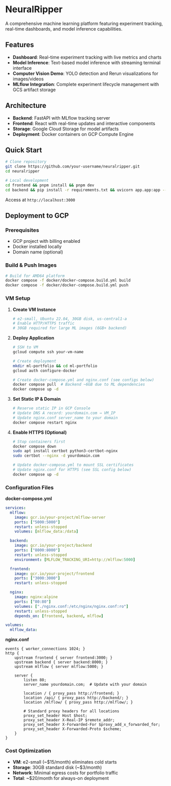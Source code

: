 # NeuralRipper

A comprehensive machine learning platform featuring experiment tracking, real-time dashboards, and model inference capabilities.

## Features

- **Dashboard**: Real-time experiment tracking with live metrics and charts
- **Model Inference**: Text-based model inference with streaming terminal interface
- **Computer Vision Demo**: YOLO detection and Rerun visualizations for images/videos
- **MLflow Integration**: Complete experiment lifecycle management with GCS artifact storage

## Architecture

- **Backend**: FastAPI with MLflow tracking server
- **Frontend**: React with real-time updates and interactive components
- **Storage**: Google Cloud Storage for model artifacts
- **Deployment**: Docker containers on GCP Compute Engine

## Quick Start

```bash
# Clone repository
git clone https://github.com/your-username/neuralripper.git
cd neuralripper

# Local development
cd frontend && pnpm install && pnpm dev
cd backend && pip install -r requirements.txt && uvicorn app.app:app --reload
```

Access at `http://localhost:3000`

## Deployment to GCP

### Prerequisites
- GCP project with billing enabled
- Docker installed locally
- Domain name (optional)

### Build & Push Images

```bash
# Build for AMD64 platform
docker compose -f docker/docker-compose.build.yml build
docker compose -f docker/docker-compose.build.yml push
```

### VM Setup

1. **Create VM Instance**
   ```bash
   # e2-small, Ubuntu 22.04, 30GB disk, us-central1-a
   # Enable HTTP/HTTPS traffic
   # 30GB required for large ML images (6GB+ backend)
   ```

2. **Deploy Application**
   ```bash
   # SSH to VM
   gcloud compute ssh your-vm-name
   
   # Create deployment
   mkdir ml-portfolio && cd ml-portfolio
   gcloud auth configure-docker
   
   # Create docker-compose.yml and nginx.conf (see configs below)
   docker compose pull  # Backend ~6GB due to ML dependencies
   docker compose up -d
   ```

3. **Set Static IP & Domain**
   ```bash
   # Reserve static IP in GCP Console
   # Update DNS A record: yourdomain.com → VM_IP
   # Update nginx.conf server_name to your domain
   docker compose restart nginx
   ```

4. **Enable HTTPS (Optional)**
   ```bash
   # Stop containers first
   docker compose down
   sudo apt install certbot python3-certbot-nginx
   sudo certbot --nginx -d yourdomain.com
   
   # Update docker-compose.yml to mount SSL certificates
   # Update nginx.conf for HTTPS (see SSL config below)
   docker compose up -d
   ```

### Configuration Files

**docker-compose.yml**
```yaml
services:
  mlflow:
    image: gcr.io/your-project/mlflow-server
    ports: ["5000:5000"]
    restart: unless-stopped
    volumes: [mlflow_data:/data]

  backend:
    image: gcr.io/your-project/backend
    ports: ["8000:8000"]
    restart: unless-stopped
    environment: [MLFLOW_TRACKING_URI=http://mlflow:5000]

  frontend:
    image: gcr.io/your-project/frontend
    ports: ["3000:3000"]
    restart: unless-stopped

  nginx:
    image: nginx:alpine
    ports: ["80:80"]
    volumes: ["./nginx.conf:/etc/nginx/nginx.conf:ro"]
    restart: unless-stopped
    depends_on: [frontend, backend, mlflow]

volumes:
  mlflow_data:
```

**nginx.conf**
```nginx
events { worker_connections 1024; }
http {
    upstream frontend { server frontend:3000; }
    upstream backend { server backend:8000; }
    upstream mlflow { server mlflow:5000; }

    server {
        listen 80;
        server_name yourdomain.com;  # Update with your domain
        
        location / { proxy_pass http://frontend; }
        location /api/ { proxy_pass http://backend/; }
        location /mlflow/ { proxy_pass http://mlflow/; }
        
        # Standard proxy headers for all locations
        proxy_set_header Host $host;
        proxy_set_header X-Real-IP $remote_addr;
        proxy_set_header X-Forwarded-For $proxy_add_x_forwarded_for;
        proxy_set_header X-Forwarded-Proto $scheme;
    }
}
```

### Cost Optimization

- **VM**: e2-small (~$15/month) eliminates cold starts
- **Storage**: 30GB standard disk (~$3/month)
- **Network**: Minimal egress costs for portfolio traffic
- **Total**: ~$20/month for always-on deployment